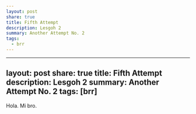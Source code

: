 ```yaml
---
layout: post
share: true
title: Fifth Attempt
description: Lesgoh 2
summary: Another Attempt No. 2
tags:
  - brr
---
```

---
layout: post
share: true
title: Fifth Attempt  
description: Lesgoh 2
summary: Another Attempt No. 2
tags: [brr]
---

Hola. Mi bro. 